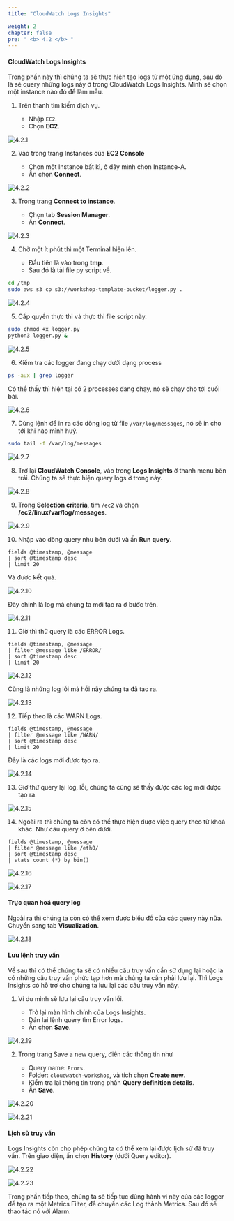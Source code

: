 ```yaml
---
title: "CloudWatch Logs Insights"

weight: 2
chapter: false
pre: " <b> 4.2 </b> "
---
```


#### CloudWatch Logs Insights

Trong phần này thì chúng ta sẽ thực hiện tạo logs từ một ứng dụng, sau đó là sẽ query những logs này ở trong CloudWatch Logs Insights. Mình sẽ chọn một instance nào đó để làm mẫu.

1. Trên thanh tìm kiếm dịch vụ.

   - Nhập `EC2`.
   - Chọn **EC2**.

![4.2.1](/images/4-cloud-watch-logs/4.2-logs-insights/4.2.1.png)

2. Vào trong trang Instances của **EC2 Console**

   - Chọn một Instance bất kì, ở đây mình chọn Instance-A.
   - Ấn chọn **Connect**.

![4.2.2](/images/4-cloud-watch-logs/4.2-logs-insights/4.2.2.png)

3. Trong trang **Connect to instance**.

   - Chọn tab **Session Manager**.
   - Ấn **Connect**.

![4.2.3](/images/4-cloud-watch-logs/4.2-logs-insights/4.2.3.png)

4. Chờ một ít phút thì một Terminal hiện lên.

   - Đầu tiên là vào trong **tmp**.
   - Sau đó là tải file py script về.

```bash
cd /tmp
sudo aws s3 cp s3://workshop-template-bucket/logger.py .
```

![4.2.4](/images/4-cloud-watch-logs/4.2-logs-insights/4.2.4.png)

5. Cấp quyền thực thi và thực thi file script này.

```bash
sudo chmod +x logger.py
python3 logger.py &
```

![4.2.5](/images/4-cloud-watch-logs/4.2-logs-insights/4.2.5.png)

6. Kiểm tra các logger đang chạy dưới dạng process

```bash
ps -aux | grep logger
```

Có thể thấy thì hiện tại có 2 processes đang chạy, nó sẽ chạy cho tới cuối bài.

![4.2.6](/images/4-cloud-watch-logs/4.2-logs-insights/4.2.6.png)

7. Dùng lệnh để in ra các dòng log từ file `/var/log/messages`, nó sẽ in cho tới khi nào mình huỷ.

```bash
sudo tail -f /var/log/messages
```

![4.2.7](/images/4-cloud-watch-logs/4.2-logs-insights/4.2.7.png)

8. Trở lại **CloudWatch Console**, vào trong **Logs Insights** ở thanh menu bên trái. Chúng ta sẽ thực hiện query logs ở trong này.

![4.2.8](/images/4-cloud-watch-logs/4.2-logs-insights/4.2.8.png)

9. Trong **Selection criteria**, tìm `/ec2` và chọn **/ec2/linux/var/log/messages**.

![4.2.9](/images/4-cloud-watch-logs/4.2-logs-insights/4.2.9.png)

10. Nhập vào dòng query như bên dưới và ấn **Run query**.

```
fields @timestamp, @message
| sort @timestamp desc
| limit 20
```

Và được kết quả.

![4.2.10](/images/4-cloud-watch-logs/4.2-logs-insights/4.2.10.png)

Đây chính là log mà chúng ta mới tạo ra ở bước trên.

![4.2.11](/images/4-cloud-watch-logs/4.2-logs-insights/4.2.11.png)

11. Giờ thì thử query là các ERROR Logs.

```
fields @timestamp, @message
| filter @message like /ERROR/
| sort @timestamp desc
| limit 20
```

![4.2.12](/images/4-cloud-watch-logs/4.2-logs-insights/4.2.12.png)

Cũng là những log lỗi mà hồi nãy chúng ta đã tạo ra.

![4.2.13](/images/4-cloud-watch-logs/4.2-logs-insights/4.2.13.png)

12. Tiếp theo là các WARN Logs.

```
fields @timestamp, @message
| filter @message like /WARN/
| sort @timestamp desc
| limit 20
```

Đây là các logs mới được tạo ra.

![4.2.14](/images/4-cloud-watch-logs/4.2-logs-insights/4.2.14.png)

13. Giờ thử query lại log, lỗi, chúng ta cũng sẽ thấy được các log mới được tạo ra.

![4.2.15](/images/4-cloud-watch-logs/4.2-logs-insights/4.2.15.png)

14. Ngoài ra thì chúng ta còn có thể thực hiện được việc query theo từ khoá khác. Như câu query ở bên dưới.

```
fields @timestamp, @message
| filter @message like /eth0/
| sort @timestamp desc
| stats count (*) by bin()
```

![4.2.16](/images/4-cloud-watch-logs/4.2-logs-insights/4.2.16.png)

![4.2.17](/images/4-cloud-watch-logs/4.2-logs-insights/4.2.17.png)

#### Trực quan hoá query log

Ngoài ra thì chúng ta còn có thể xem được biểu đồ của các query này nữa. Chuyển sang tab **Visualization**.

![4.2.18](/images/4-cloud-watch-logs/4.2-logs-insights/4.2.18.png)

#### Lưu lệnh truy vấn

Về sau thì có thể chúng ta sẽ có nhiều câu truy vấn cần sử dụng lại hoặc là có những câu truy vấn phức tạp hơn mà chúng ta cần phải lưu lại. Thì Logs Insights có hỗ trợ cho chúng ta lưu lại các câu truy vấn này.

1. Ví dụ mình sẽ lưu lại câu truy vấn lỗi.

   - Trở lại màn hình chính của Logs Insights.
   - Dán lại lệnh query tìm Error logs.
   - Ấn chọn **Save**.

![4.2.19](/images/4-cloud-watch-logs/4.2-logs-insights/4.2.19.png)

2. Trong trang Save a new query, điền các thông tin như

   - Query name: `Erors`.
   - Folder: `cloudwatch-workshop`, và tích chọn **Create new**.
   - Kiểm tra lại thông tin trong phần **Query definition details**.
   - Ấn **Save**.

![4.2.20](/images/4-cloud-watch-logs/4.2-logs-insights/4.2.20.png)

![4.2.21](/images/4-cloud-watch-logs/4.2-logs-insights/4.2.21.png)

#### Lịch sử truy vấn

Logs Insights còn cho phép chúng ta có thể xem lại được lịch sử đã truy vấn. Trên giao diện, ấn chọn **History** (dưới Query editor).

![4.2.22](/images/4-cloud-watch-logs/4.2-logs-insights/4.2.22.png)

![4.2.23](/images/4-cloud-watch-logs/4.2-logs-insights/4.2.23.png)

Trong phần tiếp theo, chúng ta sẽ tiếp tục dùng hành vi này của các logger để tạo ra một Metrics Filter, để chuyển các Log thành Metrics. Sau đó sẽ thao tác nó với Alarm.

